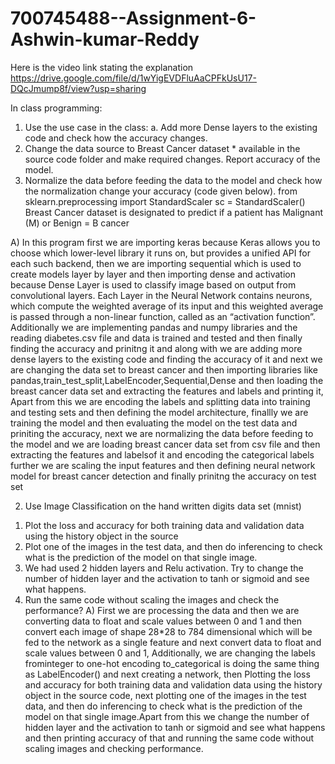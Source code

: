 # 700745488--Assignment-6-Ashwin-kumar-Reddy

Here is the video link stating the explanation
https://drive.google.com/file/d/1wYigEVDFluAaCPFkUsU17-DQcJmump8f/view?usp=sharing

In class programming:
1. Use the use case in the class:
    a. Add more Dense layers to the existing code and check how the accuracy changes.
2. Change the data source to Breast Cancer dataset * available in the source code folder and make required
changes. Report accuracy of the model.
3. Normalize the data before feeding the data to the model and check how the normalization change your
accuracy (code given below).
from sklearn.preprocessing import StandardScaler
sc = StandardScaler()
Breast Cancer dataset is designated to predict if a patient has Malignant (M) or Benign = B cancer

A) In this program first we are importing keras because Keras allows you to choose which lower-level library it runs on, but provides a unified API for each such backend, then we are importing sequential which is used to create models layer by layer and then importing dense and activation because Dense Layer is used to classify image based on output from convolutional layers. Each Layer in the Neural Network contains neurons, which compute the weighted average of its input and this weighted average is passed through a non-linear function, called as an “activation function”. Additionally we are implementing pandas and numpy libraries  and the reading diabetes.csv file and data is trained and tested and then finally finding the accuracy and prinitng it and along with we are adding more dense layers to the existing code and finding the accuracy of it and next we are changing the data set to breast cancer  and then importing libraries like pandas,train_test_split,LabelEncoder,Sequential,Dense and then loading the breast cancer data set and extracting the features and labels and printing it, Apart from this we are encoding the labels and splitting data into training and testing sets and then defining the model architecture, finallly we are training the model and then evaluating the model on the test data and priniting the accuracy, next we are normalizing the data before feeding to the model and we are loading breast cancer data set from csv file and then extracting the features and labelsof it and encoding the categorical labels further we are scaling the input features and then defining neural network model for breast cancer detection and finally prinitng the accuracy on test set


 2) Use Image Classification on the hand written digits data set (mnist)

1. Plot the loss and accuracy for both training data and validation data using the history object in the source
2. Plot one of the images in the test data, and then do inferencing to check what is the prediction of the model
on that single image.
3. We had used 2 hidden layers and Relu activation. Try to change the number of hidden layer and the
activation to tanh or sigmoid and see what happens.
4. Run the same code without scaling the images and check the performance?
​A) First we are processing the data  and then we are converting data to float and scale values between 0 and 1 and then convert each image of shape 28*28 to 784 dimensional which will be fed to the network as a single feature and next convert data to float and scale values between 0 and 1, Additionally, we are changing the labels frominteger to one-hot encoding to_categorical is doing the same thing as LabelEncoder() and next creating a network, then  Plotting the loss and accuracy for both training data and validation data using the history object in the source code, next plotting one of the images in the test data, and then do inferencing to check what is the prediction of the model on that single image.Apart from this we change the number of hidden layer and the activation to tanh or sigmoid and see what happens and then printing accuracy of that and running the same code without scaling images and checking performance.
